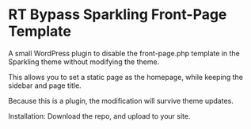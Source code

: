 RT Bypass Sparkling Front-Page Template
=======================================

A small WordPress plugin to disable the front-page.php template in the Sparkling theme without modifying the theme.

This allows you to set a static page as the homepage, while keeping the sidebar and page title.

Because this is a plugin, the modification will survive theme updates.

Installation: Download the repo, and upload to your site.

